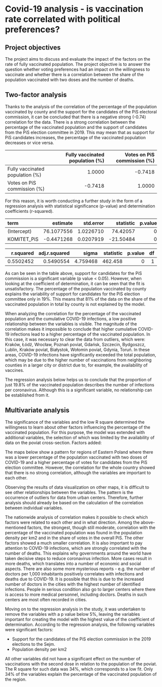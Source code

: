 # Covid-19 analysis - is vaccination rate correlated with political preferences? 

## Project objectives

The project aims to discuss and evaluate the impact of the factors on the rate of fully vaccinated population. The project objective is to answer the question whether voting preferences had an impact on the willingness to vaccinate and whether there is a correlation between the share of the population vaccinated with two doses and the number of deaths.

## Two-factor analysis

Thanks to the analysis of the correlation of the percentage of the population vaccinated by county and the support for the candidates of the PiS electoral commission, it can be concluded that there is a negative strong (-0.74) correlation for the data. There is a strong correlation between the percentage of the vaccinated population and the support of candidates from the PiS election committee in 2019. This may mean that as support for PiS candidates increases, the percentage of the vaccinated population decreases or vice versa. 

|                                | Fully vaccinated population (%)| Votes on PiS commission (%)|
|:-------------------------------|-------------------------------:|---------------------------:|
|Fully vaccinated population (%) |                          1.0000|                     -0.7418|
|Votes on PiS commission (%)     |                         -0.7418|                      1.0000|

For this reason, it is worth conducting a further study in the form of a regression analysis with statistical significance (p-value) and determination coefficients (r-squared).


|term        |   estimate| std.error| statistic| p.value|
|:-----------|----------:|---------:|---------:|-------:|
|(Intercept) | 76.1077556| 1.0226710|  74.42057|       0|
|KOMITET_PiS | -0.4471268| 0.0207919| -21.50484|       0|


| r.squared| adj.r.squared|    sigma| statistic| p.value| df| df.residual| nobs|
|---------:|-------------:|--------:|---------:|-------:|--:|-----------:|----:|
| 0.5502452|     0.5490554| 4.759468|   462.458|       0|  1|         378|  380|


As can be seen in the table above, support for candidates for the PiS commission is a significant variable (p value < 0.05). However, when looking at the coefficient of determination, it can be seen that the fit is unsatisfactory. The percentage of the population vaccinated by county explains the variability of support for candidates for the PiS election committee only in 19%. This means that 81% of the data on the share of the vaccinated population in total by county is not explained by the model.

When analyzing the correlation for the percentage of the vaccinated population and the cumulative COVID-19 infections, a low positive relationship between the variables is visible. The magnitude of the correlation makes it impossible to conclude that higher cumulative COVID-19 infections lead to a higher percentage of the vaccinated population. In this case, it was necessary to clear the data from outliers, which were: Kraków, Łódź, Wrocław, Poznań poviat, Gdańsk, Szczecin, Bydgoszcz, Lublin, Kraków poviat, Białystok, Wołomin poviat, Gdynia, Toruń. In these areas, COVID-19 infections have significantly exceeded the total population, which may be due to the higher number of vaccinations from neighboring counties in a larger city or district due to, for example, the availability of vaccines.

The regression analysis below helps us to conclude that the proportion of just 19.8% of the vaccinated population describes the number of infections per coronavirus. Although this is a significant variable, no relationship can be established from it.

## Multivariate analysis

The significance of the variables and the low R square determined the willingness to learn about other factors influencing the percentage of the vaccinated population. For this purpose, the model was extended with additional variables, the selection of which was limited by the availability of data on the poviat cross-section. Factors added:

The maps below show a pattern for regions of Eastern Poland where there was a lower percentage of the population vaccinated with two doses of COVID-19 and a higher percentage of votes for candidates from the PiS election committee. However, the correlation for the whole country showed that there is no strong correlation, although the variables are important to each other.

Observing the results of data visualization on other maps, it is difficult to see other relationships between the variables. The pattern is the occurrence of outliers for data from urban centers. Therefore, further analysis should already be based on the calculation of the correlation between individual variables.

The nationwide analysis of correlation makes it possible to check which factors were related to each other and in what direction. Among the above-mentioned factors, the strongest, though still moderate, correlation with the percentage of the vaccinated population was found in the population density per km2 and in the share of votes in the overall PiS. The other factors showed a much smaller correlation. It is also important to pay attention to COVID-19 infections, which are strongly correlated with the number of deaths. This explains why governments around the world have taken decisive steps to reduce coronavirus infection. More cases result in more deaths, which translates into a number of economic and social aspects. There are also some more mysterious reports - e.g. the number of doctors per 1,000 inhabitants positively correlates with infections and deaths due to COVID-19. It is possible that this is due to the increased number of doctors in the cities with the highest number of identified infections. People in serious condition also go to larger centers where there is access to more medical personnel, including doctors. Deaths in such centers are most often recorded in cities.



Moving on to the regression analysis in the study, it was undertaken to remove the variables with a p value below 5%, leaving the variables important for creating the model with the highest value of the coefficient of determination. According to the regression analysis, the following variables were significant factors:
- Support for the candidates of the PiS election commission in the 2019 elections to the Sejm.
- Population density per km2

All other variables did not have a significant effect on the number of vaccinations with the second dose in relation to the population of the poviat. The R square for such data was 34%, which corresponds to a low fit. Only 34% of the variables explain the percentage of the vaccinated population of the region.